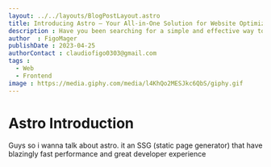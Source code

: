 ```yaml
---
layout: ../../layouts/BlogPostLayout.astro
title: Introducing Astro – Your All-in-One Solution for Website Optimization
description : Have you been searching for a simple and effective way to optimize your website's SEO and performance? Look no further than Astro. 
author  : FigoMager
publishDate : 2023-04-25
authorContact : claudiofigo0303@gmail.com
tags :  
  - Web
  - Frontend
image : https://media.giphy.com/media/l4KhQo2MESJkc6QbS/giphy.gif
---
```


# Astro Introduction

Guys so i wanna talk about astro. it an SSG (static page generator) that have blazingly fast performance and great developer experience
